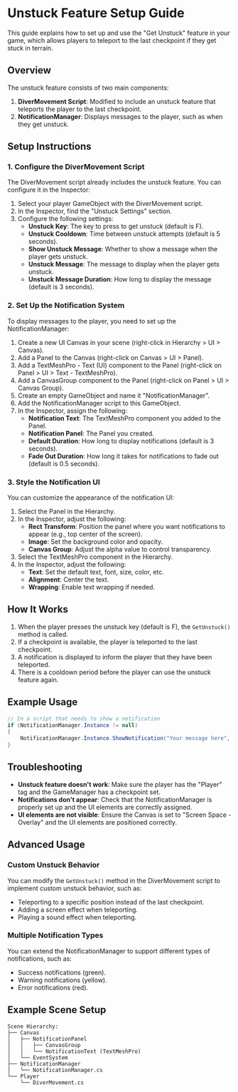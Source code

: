 # Unstuck Feature Setup Guide

This guide explains how to set up and use the "Get Unstuck" feature in your game, which allows players to teleport to the last checkpoint if they get stuck in terrain.

## Overview

The unstuck feature consists of two main components:

1. **DiverMovement Script**: Modified to include an unstuck feature that teleports the player to the last checkpoint.
2. **NotificationManager**: Displays messages to the player, such as when they get unstuck.

## Setup Instructions

### 1. Configure the DiverMovement Script

The DiverMovement script already includes the unstuck feature. You can configure it in the Inspector:

1. Select your player GameObject with the DiverMovement script.
2. In the Inspector, find the "Unstuck Settings" section.
3. Configure the following settings:
   - **Unstuck Key**: The key to press to get unstuck (default is F).
   - **Unstuck Cooldown**: Time between unstuck attempts (default is 5 seconds).
   - **Show Unstuck Message**: Whether to show a message when the player gets unstuck.
   - **Unstuck Message**: The message to display when the player gets unstuck.
   - **Unstuck Message Duration**: How long to display the message (default is 3 seconds).

### 2. Set Up the Notification System

To display messages to the player, you need to set up the NotificationManager:

1. Create a new UI Canvas in your scene (right-click in Hierarchy > UI > Canvas).
2. Add a Panel to the Canvas (right-click on Canvas > UI > Panel).
3. Add a TextMeshPro - Text (UI) component to the Panel (right-click on Panel > UI > Text - TextMeshPro).
4. Add a CanvasGroup component to the Panel (right-click on Panel > UI > Canvas Group).
5. Create an empty GameObject and name it "NotificationManager".
6. Add the NotificationManager script to this GameObject.
7. In the Inspector, assign the following:
   - **Notification Text**: The TextMeshPro component you added to the Panel.
   - **Notification Panel**: The Panel you created.
   - **Default Duration**: How long to display notifications (default is 3 seconds).
   - **Fade Out Duration**: How long it takes for notifications to fade out (default is 0.5 seconds).

### 3. Style the Notification UI

You can customize the appearance of the notification UI:

1. Select the Panel in the Hierarchy.
2. In the Inspector, adjust the following:
   - **Rect Transform**: Position the panel where you want notifications to appear (e.g., top center of the screen).
   - **Image**: Set the background color and opacity.
   - **Canvas Group**: Adjust the alpha value to control transparency.
3. Select the TextMeshPro component in the Hierarchy.
4. In the Inspector, adjust the following:
   - **Text**: Set the default text, font, size, color, etc.
   - **Alignment**: Center the text.
   - **Wrapping**: Enable text wrapping if needed.

## How It Works

1. When the player presses the unstuck key (default is F), the `GetUnstuck()` method is called.
2. If a checkpoint is available, the player is teleported to the last checkpoint.
3. A notification is displayed to inform the player that they have been teleported.
4. There is a cooldown period before the player can use the unstuck feature again.

## Example Usage

```csharp
// In a script that needs to show a notification
if (NotificationManager.Instance != null)
{
    NotificationManager.Instance.ShowNotification("Your message here", 3f);
}
```

## Troubleshooting

- **Unstuck feature doesn't work**: Make sure the player has the "Player" tag and the GameManager has a checkpoint set.
- **Notifications don't appear**: Check that the NotificationManager is properly set up and the UI elements are correctly assigned.
- **UI elements are not visible**: Ensure the Canvas is set to "Screen Space - Overlay" and the UI elements are positioned correctly.

## Advanced Usage

### Custom Unstuck Behavior

You can modify the `GetUnstuck()` method in the DiverMovement script to implement custom unstuck behavior, such as:
- Teleporting to a specific position instead of the last checkpoint.
- Adding a screen effect when teleporting.
- Playing a sound effect when teleporting.

### Multiple Notification Types

You can extend the NotificationManager to support different types of notifications, such as:
- Success notifications (green).
- Warning notifications (yellow).
- Error notifications (red).

## Example Scene Setup

```
Scene Hierarchy:
├── Canvas
│   ├── NotificationPanel
│   │   ├── CanvasGroup
│   │   └── NotificationText (TextMeshPro)
│   └── EventSystem
├── NotificationManager
│   └── NotificationManager.cs
└── Player
    └── DiverMovement.cs
``` 